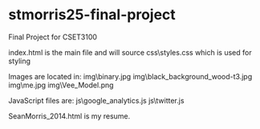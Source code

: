 # stmorris25-final-project
Final Project for CSET3100

index.html is the main file and will source
	css\styles.css which is used for styling
	
Images are located in:
	img\binary.jpg
	img\black_background_wood-t3.jpg
	img\me.jpg
	img\Vee_Model.png

JavaScript files are:
	js\google_analytics.js
	js\twitter.js
	
SeanMorris_2014.html is my resume. 